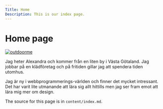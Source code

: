 ```yaml
---
Title: Home
Description: This is our index page.
---
```


Home page
==========================

<a href="%base_url%/image/outdoorme.jpg" target="_blank" aria-label="outdoorme">
    <picture>
        <source media="(min-width: 668px)" srcset="%base_url%/image/outdoorme.jpg" alt="CityGross">
        <img src="%base_url%/image/outdoorme.jpg&w=667" alt="outdoorme">
    </picture>
</a>

Jag heter Alexandra och kommer från en liten by i Västa Götaland. Jag jobbar på en klädföretag och på fritiden gillar jag att spendera tiden utomhus. 

Jag är ny i webbprogrammerings-världen och finner det mycket intressant. Det har varit lite utmanande att lära sig allt hittills men jag ser fram emot att lära mig mer om design. 

The source for this page is in `content/index.md`.
